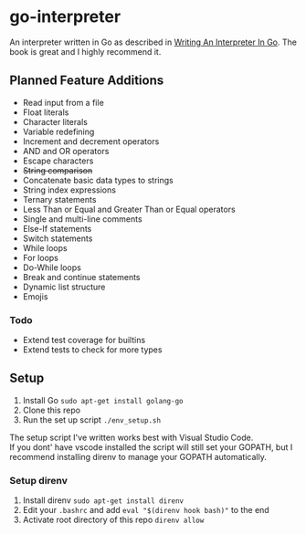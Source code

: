 # go-interpreter
An interpreter written in Go as described in [Writing An Interpreter In Go](https://interpreterbook.com/). The book is great and I highly recommend it.

## Planned Feature Additions
* Read input from a file
* Float literals
* Character literals
* Variable redefining
* Increment and decrement operators
* AND and OR operators
* Escape characters
* ~~String comparison~~
* Concatenate basic data types to strings
* String index expressions
* Ternary statements
* Less Than or Equal and Greater Than or Equal operators
* Single and multi-line comments
* Else-If statements
* Switch statements
* While loops
* For loops
* Do-While loops
* Break and continue statements
* Dynamic list structure
* Emojis

### Todo
* Extend test coverage for builtins
* Extend tests to check for more types

## Setup
1. Install Go ```sudo apt-get install golang-go```
2. Clone this repo
3. Run the set up script ```./env_setup.sh```

The setup script I've written works best with Visual Studio Code.  
If you dont' have vscode installed the script will still set your GOPATH, but I recommend installing direnv to manage your GOPATH automatically.  

### Setup direnv
1. Install direnv ```sudo apt-get install direnv```
2. Edit your ```.bashrc``` and add ```eval "$(direnv hook bash)"``` to the end
3. Activate root directory of this repo ```direnv allow```
